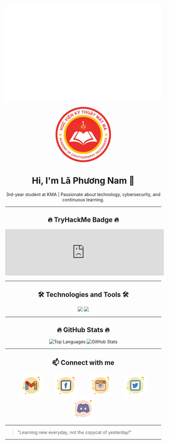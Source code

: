<p align="center">
  <img src="images/intro.svg" alt="intro" width="600"/>
</p>

<p align="center">
  <img src="images/avatar.png" alt="avatar" width="180" style="border-radius:50%">
</p>

<h1 align="center">Hi, I'm Lã Phương Nam 👋</h1>

<p align="center">
  3rd-year student at KMA | Passionate about technology, cybersecurity, and continuous learning.
</p>

---

<h2 align="center">🔥 TryHackMe Badge 🔥</h2  >
<div align="center">
  <iframe width="512" src="https://tryhackme.com/api/v2/badges/public-profile?userPublicId=4692563" style="border:none;"></iframe>
</div>

---

<h2 align="center">🛠 Technologies and Tools 🛠</h2>
<p align="center">
  <img src="https://img.shields.io/badge/Python-282C34?logo=python&logoColor=3776AB" height="25"/>
  <img src="https://img.shields.io/badge/Java-282C34?logo=java&logoColor=007396" height="25"/>
</p>

---

<h2 align="center">🔥 GitHub Stats 🔥</h2>
<div align="center">
  <img width="434" src="https://github-readme-stats.vercel.app/api/top-langs/?username=nam091&layout=compact&theme=dark&hide_border=true" alt="Top Languages"/>
  <img width="434" src="https://github-readme-stats.vercel.app/api?username=nam091&show_icons=true&theme=dark&hide_border=true" alt="GitHub Stats"/>
</div>

---

<h2 align="center">📫 Connect with me</h2>
<p align="center">
  <a href="mailto:knowme3141@gmail.com"><img src="images/gmail.png" alt="gmail" width="72" style="margin: 0 18px;"/></a>
  <a href="https://www.facebook.com/PrCt22/" target="_blank"><img src="images/facebook.png" alt="facebook" width="72" style="margin: 0 18px;"/></a>
  <a href="https://www.instagram.com/namnehehe/" target="_blank"><img src="images/instagram.png" alt="instagram" width="72" style="margin: 0 18px;"/></a>
  <a href="https://x.com/itsMe12696399?t=gJDQ2lRREzB-ciggWOh5nA&s=09" target="_blank"><img src="images/twitter.png" alt="twitter" width="72" style="margin: 0 18px;"/></a>
  <a href="https://discord.com/users/809652329821241375" target="_blank"><img src="images/discord.png" alt="discord" width="72" style="margin: 0 18px;"/></a>
</p>

---

> "Learning new everyday, not the copycat of yesterday!"

---
